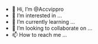 - 👋 Hi, I’m @Accvippro
- 👀 I’m interested in ...
- 🌱 I’m currently learning ...
- 💞️ I’m looking to collaborate on ...
- 📫 How to reach me ...

<!---
Accvippro/Accvippro is a ✨ special ✨ repository because its `README.md` (this file) appears on your GitHub profile.
You can click the Preview link to take a look at your changes.
--->
